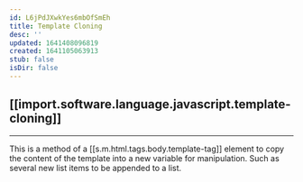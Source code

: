 ```yaml
---
id: L6jPdJXwkYes6mbOfSmEh
title: Template Cloning
desc: ''
updated: 1641408096819
created: 1641105063913
stub: false
isDir: false
---
```


## [[import.software.language.javascript.template-cloning]]

---

This is a method of a [[s.m.html.tags.body.template-tag]] element to copy the content of the template into a new variable for manipulation. Such as several new list items to be appended to a list.
